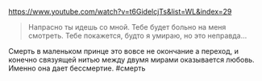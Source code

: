 https://www.youtube.com/watch?v=t6GidelcjTs&list=WL&index=29

>Напрасно ты идешь со мной. Тебе будет больно на меня смотреть. Тебе покажется, будто я умираю, но это неправда...

Смерть в маленьком принце это вовсе не окончание а переход, и конечно связуящей нитью между двумя мирами оказывается любовь. Именно она дает бессмертие. 
#смерть 



